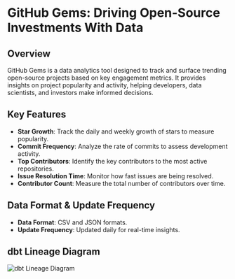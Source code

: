 # GitHub Gems: Driving Open-Source Investments With Data

## Overview
GitHub Gems is a data analytics tool designed to track and surface trending open-source projects based on key engagement metrics. It provides insights on project popularity and activity, helping developers, data scientists, and investors make informed decisions.

## Key Features
- **Star Growth**: Track the daily and weekly growth of stars to measure popularity.
- **Commit Frequency**: Analyze the rate of commits to assess development activity.
- **Top Contributors**: Identify the key contributors to the most active repositories.
- **Issue Resolution Time**: Monitor how fast issues are being resolved.
- **Contributor Count**: Measure the total number of contributors over time.

## Data Format & Update Frequency
- **Data Format**: CSV and JSON formats.
- **Update Frequency**: Updated daily for real-time insights.

## dbt Lineage Diagram
![dbt Lineage Diagram](C:\Users\maham\github-stars-pipeline\docs\dbt_dag.png)

```bash

